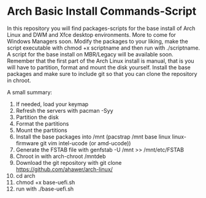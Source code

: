 # Arch Basic Install Commands-Script

In this repository you will find packages-scripts for the base install of Arch Linux and DWM and Xfce desktop environments. More to come for Windows Managers soon.
Modify the packages to your liking, make the script executable with chmod +x scriptname and then run with ./scriptname.
A script for the base install on MBR/Legacy will be available soon.
Remember that the first part of the Arch Linux install is manual, that is you will have to partition, format and mount the disk yourself. Install the base packages and make sure to include git so that you can clone the repository in chroot.

A small summary:

1. If needed, load your keymap
2. Refresh the servers with pacman -Syy
3. Partition the disk
4. Format the partitions
5. Mount the partitions
6. Install the base packages into /mnt (pacstrap /mnt base linux linux-firmware git vim intel-ucode (or amd-ucode))
7. Generate the FSTAB file with genfstab -U /mnt >> /mnt/etc/FSTAB
8. Chroot in with arch-chroot /mntdeb
9. Download the git repository with git clone https://github.com/ahawer/arch-linux/
10. cd arch
11. chmod +x base-uefi.sh
12. run with ./base-uefi.sh
